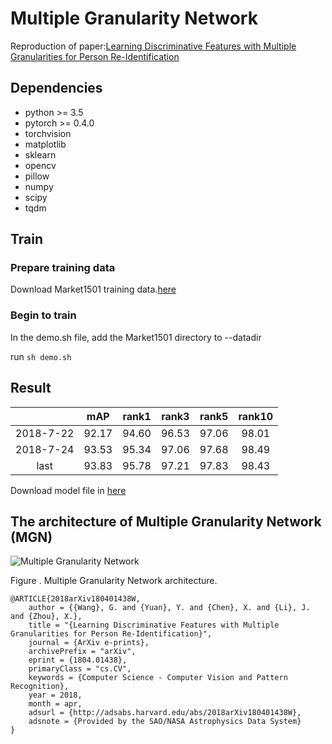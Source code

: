 # Multiple Granularity Network
Reproduction of paper:[Learning Discriminative Features with Multiple Granularities for Person Re-Identification](https://arxiv.org/abs/1804.01438v1)

## Dependencies

- python >= 3.5
- pytorch >= 0.4.0
- torchvision
- matplotlib
- sklearn
- opencv
- pillow
- numpy
- scipy
- tqdm

## Train

### Prepare training data

Download Market1501 training data.[here](http://blog.fangchengjin.cn/reid-market-1501.html)

### Begin to train

In the demo.sh file, add the Market1501 directory to --datadir

run `sh demo.sh`

##  Result

|  | mAP | rank1 | rank3 | rank5 | rank10 |
| :------: | :------: | :------: | :------: | :------: | :------: |
| 2018-7-22 | 92.17 | 94.60 | 96.53 | 97.06 | 98.01 |
| 2018-7-24 | 93.53 | 95.34 | 97.06 | 97.68 | 98.49 |
| last | 93.83 | 95.78 | 97.21 | 97.83 | 98.43 |

Download model file in [here](https://pan.baidu.com/s/1DbZsT16yIITTkmjRW1ifWQ)


## The architecture of Multiple Granularity Network (MGN)
![Multiple Granularity Network](https://pic2.zhimg.com/80/v2-90a8763a0b7aa86d9152492eb3f85899_hd.jpg)

Figure . Multiple Granularity Network architecture.

```text
@ARTICLE{2018arXiv180401438W,
    author = {{Wang}, G. and {Yuan}, Y. and {Chen}, X. and {Li}, J. and {Zhou}, X.},
    title = "{Learning Discriminative Features with Multiple Granularities for Person Re-Identification}",
    journal = {ArXiv e-prints},
    archivePrefix = "arXiv",
    eprint = {1804.01438},
    primaryClass = "cs.CV",
    keywords = {Computer Science - Computer Vision and Pattern Recognition},
    year = 2018,
    month = apr,
    adsurl = {http://adsabs.harvard.edu/abs/2018arXiv180401438W},
    adsnote = {Provided by the SAO/NASA Astrophysics Data System}
}
```